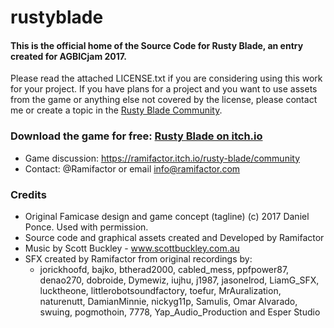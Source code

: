 # rustyblade

#### This is the official home of the Source Code for Rusty Blade, an entry created for AGBICjam 2017.

Please read the attached LICENSE.txt if you are considering using this work for your project. If you have plans for a project and you want to use assets from the game or anything else not covered by the license, please contact me or create a topic in the [Rusty Blade Community](https://ramifactor.itch.io/rusty-blade/community). 

### Download the game for free: [Rusty Blade on itch.io](https://ramifactor.itch.io/rusty-blade)

* Game discussion: https://ramifactor.itch.io/rusty-blade/community
* Contact: @Ramifactor or email info@ramifactor.com

### Credits
* Original Famicase design and game concept (tagline) (c) 2017 Daniel Ponce. Used with permission.
* Source code and graphical assets created and Developed by Ramifactor
* Music by Scott Buckley - www.scottbuckley.com.au
* SFX created by Ramifactor from original recordings by:
  * jorickhoofd, bajko, btherad2000, cabled_mess, ppfpower87, denao270, dobroide, Dymewiz, iujhu, j1987, jasonelrod, LiamG_SFX, lucktheone, littlerobotsoundfactory, toefur, MrAuralization, naturenutt, DamianMinnie, nickyg11p, Samulis, Omar Alvarado, swuing, pogmothoin, 7778, Yap_Audio_Production and Esper Studio



